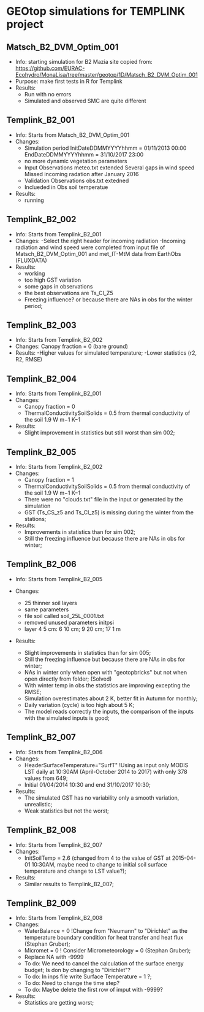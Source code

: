 
# GEOtop simulations for TEMPLINK project

## Matsch_B2_DVM_Optim_001
- Info: starting simulation for B2 Mazia site copied from: 
https://github.com/EURAC-Ecohydro/MonaLisa/tree/master/geotop/1D/Matsch_B2_DVM_Optim_001
- Purpose: make first tests in R for Templink
- Results: 
	- Run with no errors
	- Simulated and observed SMC are quite different
	
## Templink_B2_001
- Info:  Starts from Matsch_B2_DVM_Optim_001
- Changes: 
	- Simulation period
		InitDateDDMMYYYYhhmm	=	01/11/2013 00:00
		EndDateDDMMYYYYhhmm	=	    31/10/2017 23:00
	- no more dynamic vegetation parameters
	- Input Observations meteo.txt extended 
		Several gaps in wind speed
		Missed incoming radation after January 2016
	- Validation Observations obs.txt extedned 
	- Inclueded in Obs soil temperatue
- Results: 
	- running

## Templink_B2_002
- Info:  Starts from Templink_B2_001
- Changes:
	-Select the right header for incoming radiation
	-Incoming radiation and wind speed were completed from input file of Matsch_B2_DVM_Optim_001 and met_IT-MtM data from EarthObs (FLUXDATA) 
- Results:	
	- working
	- too high GST variation
	- some gaps in observations 
	- the best observations are Ts_CI_Z5
	- Freezing influence? or because there are NAs in obs for the winter period;
	
## Templink_B2_003
- Info:  Starts from Templink_B2_002
- Changes:
	Canopy fraction = 0 (bare ground)
- Results:
	-Higher values for simulated temperature;
	-Lower statistics (r2, R2, RMSE)

## Templink_B2_004
- Info:  Starts from Templink_B2_001
- Changes:
	- Canopy fraction = 0 
	- ThermalConductivitySoilSolids =  0.5    from  thermal conductivity of the soil     1.9   W m−1 K−1
- Results:
	- Slight improvement in statistics but still worst than sim 002;

## Templink_B2_005
- Info:  Starts from Templink_B2_002
- Changes:
	- Canopy fraction = 1
	- ThermalConductivitySoilSolids =  0.5    from  thermal conductivity of the soil     1.9   W m−1 K−1
	- There were no "clouds.txt" file in the input or generated by the simulation
	- GST (Ts_CS_z5 and Ts_CI_z5) is missing during the winter from the stations;
- Results:
	- Improvements in statistics than for sim 002;
	- Still the freezing influence but because there are NAs in obs for winter;

## Templink_B2_006
- Info:  Starts from Templink_B2_005
- Changes:
	- 25 thinner soil layers
	- same parameters
	- file soil called soil_25L_0001.txt
	- removed unused parameters initpsi
	- layer 4 5 cm: 6 10 cm; 9 20 cm; 17 1 m  
	
- Results:
	- Slight improvements in statistics than for sim 005;
	- Still the freezing influence but because there are NAs in obs for winter;
	- NAs in winter only when open with "geotopbricks" but not when open directly from folder; (Solved)
	- With winter temp in obs the statistics are improving excepting the RMSE;
	- Simulation overestimates about 2 K, better fit in Autumn for monthly;
	- Daily variation (cycle) is too high about 5 K;
	- The model reads correctly the inputs, the comparison of the inputs with the simulated inputs is good;

## Templink_B2_007
- Info:  Starts from Templink_B2_006
- Changes:
	- HeaderSurfaceTemperature="SurfT" !Using as input only MODIS LST daily at 10:30AM (April-October 2014 to 2017) with only 378 values from 649;
	- Initial 01/04/2014 10:30 and end 31/10/2017 10:30;
- Results:
	- The simulated GST has no variability only a smooth variation, unrealistic;
	- Weak statistics but not the worst;

## Templink_B2_008
- Info:  Starts from Templink_B2_007
- Changes:
	- InitSoilTemp = 2.6 (changed from 4 to the value of GST at 2015-04-01 10:30AM, maybe need to change to initial soil surface temperature and change to LST value?);
- Results:
	- Similar results to Templink_B2_007;

## Templink_B2_009
- Info:  Starts from Templink_B2_008
- Changes:
	- WaterBalance	= 0 !Change from "Neumann" to "Dirichlet" as the temperature boundary condition for heat transfer and heat flux (Stephan Gruber);
	- Micromet = 0  ! Consider Micrometeorology = 0 (Stephan Gruber);
	- Replace NA with -9999 
 	- To do: We need to cancel the calculation of the surface energy budget; Is don by changing to "Dirichlet"? 
	- To do: In inps file write Surface Temperature = 1 ?;
	- To do: Need to change the time step?
	- To do: Maybe delete the first row of imput with -9999?
- Results:
	- Statistics are getting worst;
